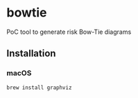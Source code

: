 # bowtie

PoC tool to generate risk Bow-Tie diagrams

## Installation

### macOS

```
brew install graphviz
```